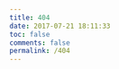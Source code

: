 ```yaml
---
title: 404
date: 2017-07-21 18:11:33
toc: false
comments: false
permalink: /404
---
```


<html>
<head>
  <meta http-equiv="content-type" content="text/html;charset=utf-8;"/>
  <meta http-equiv="X-UA-Compatible" content="IE=edge,chrome=1" />
  <meta name="robots" content="all" />
  <meta name="robots" content="index,follow"/>
</head>
<body>
<script type="text/javascript" src="http://www.qq.com/404/search_children.js" charset="utf-8" homePageUrl="/" homePageName="回到我的主页"></script>
</body>
</html>

